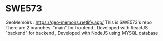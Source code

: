 # SWE573
GeoMemoirs : https://geo-memoirs.netlify.app/
This is SWE573's repo
There are 2 branches: 
"main" for frontend , Developed with ReactJS
"backend" for backend , Developed with NodeJS using MYSQL database
